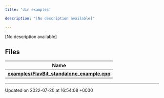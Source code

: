 ```yaml
---
title: 'dir examples'

description: "[No description available]"

---
```







[No description available]

## Files

| Name           |
| -------------- |
| **[examples/FlavBit_standalone_example.cpp](/documentation/code/files/flavbit__standalone__example_8cpp/#file-flavbit-standalone-example.cpp)**  |






-------------------------------

Updated on 2022-07-20 at 16:54:08 +0000
